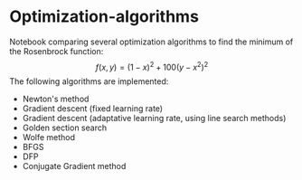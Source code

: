 # Optimization-algorithms
Notebook comparing several optimization algorithms to find the minimum of the Rosenbrock function: $$f(x,y)=(1-x)^2+100(y-x^2)^2$$
The following algorithms are implemented:
- Newton's method
- Gradient descent (fixed learning rate)
- Gradient descent (adaptative learning rate, using line search methods)
- Golden section search 
- Wolfe method
- BFGS
- DFP
- Conjugate Gradient method
